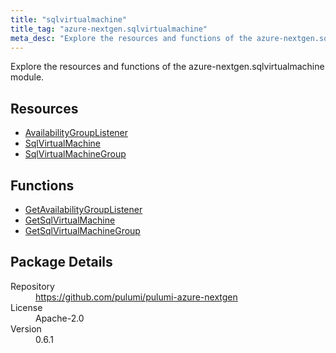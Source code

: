 ```yaml
---
title: "sqlvirtualmachine"
title_tag: "azure-nextgen.sqlvirtualmachine"
meta_desc: "Explore the resources and functions of the azure-nextgen.sqlvirtualmachine module."
---
```


<!-- WARNING: this file was generated by Pulumi Docs Generator. -->
<!-- Do not edit by hand unless you're certain you know what you are doing! -->

Explore the resources and functions of the azure-nextgen.sqlvirtualmachine module.

<h2 id="resources">Resources</h2>
<ul class="api">
    <li><a href="availabilitygrouplistener" title="AvailabilityGroupListener"><span class="symbol resource"></span>AvailabilityGroupListener</a></li>
    <li><a href="sqlvirtualmachine" title="SqlVirtualMachine"><span class="symbol resource"></span>SqlVirtualMachine</a></li>
    <li><a href="sqlvirtualmachinegroup" title="SqlVirtualMachineGroup"><span class="symbol resource"></span>SqlVirtualMachineGroup</a></li>
</ul>

<h2 id="functions">Functions</h2>
<ul class="api">
    <li><a href="getavailabilitygrouplistener" title="GetAvailabilityGroupListener"><span class="symbol function"></span>GetAvailabilityGroupListener</a></li>
    <li><a href="getsqlvirtualmachine" title="GetSqlVirtualMachine"><span class="symbol function"></span>GetSqlVirtualMachine</a></li>
    <li><a href="getsqlvirtualmachinegroup" title="GetSqlVirtualMachineGroup"><span class="symbol function"></span>GetSqlVirtualMachineGroup</a></li>
</ul>

<h2 id="package-details">Package Details</h2>
<dl class="package-details">
	<dt>Repository</dt>
	<dd><a href="https://github.com/pulumi/pulumi-azure-nextgen">https://github.com/pulumi/pulumi-azure-nextgen</a></dd>
	<dt>License</dt>
	<dd>Apache-2.0</dd>
	<dt>Version</dt>
	<dd>0.6.1</dd>
</dl>

